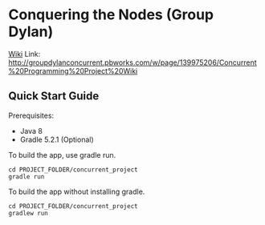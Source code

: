 # Conquering the Nodes (Group Dylan)
[Wiki](http://groupdylanconcurrent.pbworks.com/w/page/139975206/Concurrent%20Programming%20Project%20Wiki) Link: http://groupdylanconcurrent.pbworks.com/w/page/139975206/Concurrent%20Programming%20Project%20Wiki

## Quick Start Guide
Prerequisites:
- Java 8
- Gradle 5.2.1 (Optional)

To build the app, use gradle run.
``` 
cd PROJECT_FOLDER/concurrent_project 
gradle run 
```

To build the app without installing gradle.
``` 
cd PROJECT_FOLDER/concurrent_project
gradlew run 
```


